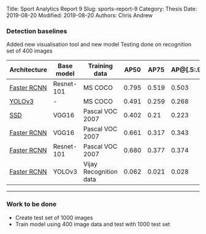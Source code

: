 Title: Sport Analytics Report 9
Slug: sports-report-9
Category: Thesis
Date: 2019-08-20
Modified: 2019-08-20
Authors: Chris Andrew

### Detection baselines
Added new visualisation tool and new model
Testing done on recognition set of 400 images
<table class="table table-bordered table-hover">
  <thead>
    <tr>
      <th>Architecture</th>
      <th>Base model</th>
      <th>Training data</th>
      <th>AP50</th>
      <th>AP75</th>
      <th>AP@[.5:.95]</th>
    </tr>
  </thead>
  <tbody>
    <tr>
      <td><a href="http://preon.iiit.ac.in:8888/?model=res101_coco_img">Faster RCNN</a></td>
      <td>Resnet-101</td>
      <td>MS COCO</td>
      <td>0.795</td>
      <td>0.519</td>
      <td>0.503</td>
    <tr>
    <tr>
      <td><a href="http://preon.iiit.ac.in:8888/?model=yolo">YOLOv3</a></td>
      <td>-</td>
      <td>MS COCO</td>
      <td>0.491</td>
      <td>0.259</td>
      <td>0.268</td>
    </tr>
    <tr>
      <td><a href="http://preon.iiit.ac.in:8888/?model=ssd">SSD </a></td>
      <td>VGG16</td>
      <td>Pascal VOC 2007</td>
      <td>0.402</td>
      <td>0.21</td>
      <td>0.223 </td>
    </tr>
    <tr>
      <td><a href="http://preon.iiit.ac.in:8888/?model=vgg16_pascal_img">Faster RCNN</a></td>
      <td> VGG16</td>
      <td> Pascal VOC 2007</td>
      <td>0.661</td>
      <td>0.317</td>
      <td>0.343</td>
    </tr>
    <tr>
      <td><a href="http://preon.iiit.ac.in:8888/?model=res101_pascal_img">Faster RCNN</a></td>
      <td>Resnet-101</td>
      <td>Pascal VOC 2007</td>
      <td>0.680</td>
      <td>0.377</td>
      <td>0.374</td>
    </tr>
    <tr>
      <td><a href="http://preon.iiit.ac.in:8888/?model=yolo-vijay">Faster RCNN</a></td>
      <td>YOLOv3</td>
      <td>Vijay Recognition data</td>
      <td>0.062</td>
      <td>0.021</td>
      <td>0.028</td>
    </tr>
  </tbody>
</table>

-------
### Work to be done
- Create test set of 1000 images
- Train model using 400 image data and test with 1000 test set
